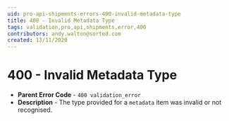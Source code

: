 ```yaml
---
uid: pro-api-shipments-errors-400-invalid-metadata-type
title: 400 - Invalid Metadata Type
tags: validation,pro,api,shipments,error,400
contributors: andy.walton@sorted.com
created: 13/11/2020
---
```

# 400 - Invalid Metadata Type

* **Parent Error Code** - `400 validation_error`
* **Description** - The type provided for a `metadata` item was invalid or not recognised.
